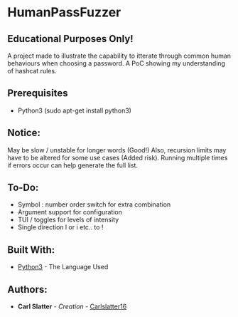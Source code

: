# HumanPassFuzzer
## Educational Purposes Only! #
A project made to illustrate the capability to itterate through common human behaviours when choosing a password. A PoC showing my understanding of hashcat rules.

## Prerequisites
 * Python3 (sudo apt-get install python3)
 
## Notice: 
May be slow / unstable for longer words (Good!) Also, recursion limits may have to be altered for some use cases (Added risk). 
Running multiple times if errors occur can help generate the full list.

 ## To-Do: 
 * Symbol : number order switch for extra combination
 * Argument support for configuration
 * TUI / toggles for levels of intensity
 * Single direction l or i etc.. to !


 ## Built With:

 * [Python3](https://docs.python.org/3.6/) - The Language Used

## Authors:

* **Carl Slatter** - *Creation* - [Carlslatter16](https://github.com/carlslatter16)

